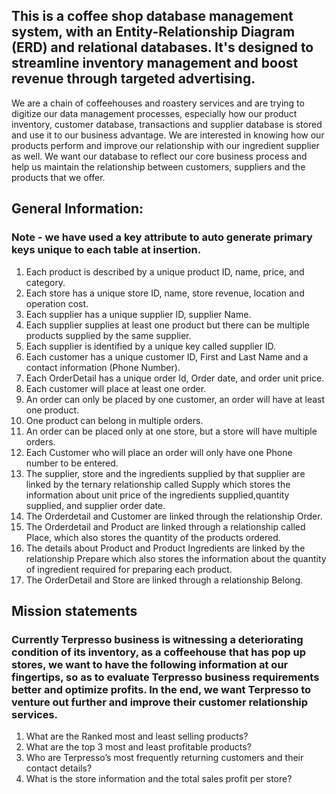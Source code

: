 ## This is a coffee shop database management system, with an Entity-Relationship Diagram (ERD) and relational databases. It's designed to streamline inventory management and boost revenue through targeted advertising.
We are a chain of coffeehouses and roastery services and are trying to digitize our data management processes, especially how our product inventory, customer database, transactions and supplier database is stored and use it to our business advantage. We are interested in knowing how our products perform and improve our relationship with our ingredient supplier as well. We want our database to reflect our core business process and help us maintain the relationship between customers, suppliers and the products that we offer.

## General Information:
### Note - we have used a key attribute to auto generate primary keys unique to each table at insertion.

1.	Each product is described by a unique product ID, name, price, and category.
2.	Each store has a unique store ID, name, store revenue, location and operation cost.
3.	Each supplier has a unique supplier ID, supplier Name.
4.	Each supplier supplies at least one product but there can be multiple products supplied by the same supplier.
5.	Each supplier is identified by a unique key called supplier ID.
6.	Each customer has a unique customer ID, First and Last Name and a contact information (Phone Number).
7.	Each OrderDetail has a unique order Id, Order date, and order unit price.
8.	Each customer will place at least one order.
9.	An order can only be placed by one customer, an order will have at least one product.
10.	One product can belong in multiple orders.
11.	An order can be placed only at one store, but a store will have multiple orders.
12.	Each Customer who will place an order will only have one Phone number to be entered.
13.	The supplier, store and the ingredients supplied by that supplier are linked by the ternary relationship called Supply which stores the information about unit price of the ingredients supplied,quantity supplied, and supplier order date.
14.	The Orderdetail and Customer are linked through the relationship Order.
15.	The Orderdetail and Product are linked through a relationship called Place, which also stores the quantity of the products ordered.
16.	The details about Product and Product Ingredients are linked by the relationship Prepare which also stores the information about the quantity of ingredient required for preparing each product.
17.	The OrderDetail and Store are linked through a relationship Belong.

## Mission statements
### Currently Terpresso business is witnessing a deteriorating condition of its inventory, as a coffeehouse that has pop up stores, we want to have the following information at our fingertips, so as to evaluate Terpresso business requirements better and optimize profits. In the end, we want Terpresso to venture out further and improve their customer relationship services.

1.	What are the Ranked most and least selling products?
2.	What are the top 3 most and least profitable products?
3.	Who are Terpresso’s most frequently returning customers and their contact details?
4.	What is the store information and the total sales profit per store?
